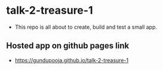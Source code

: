# talk-2-treasure-1
- This repo is all about to create, build and test a small app.

## Hosted app on github pages link
 - https://gundupooja.github.io/talk-2-treasure-1
 
 
 

 
